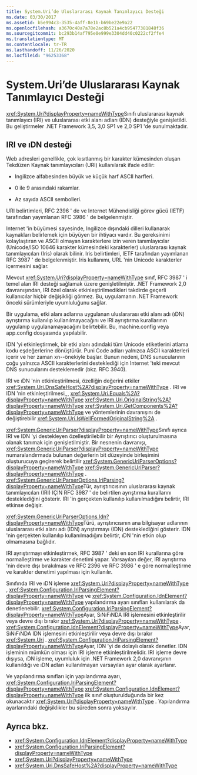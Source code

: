 ```yaml
---
title: System.Uri’de Uluslararası Kaynak Tanımlayıcı Desteği
ms.date: 03/30/2017
ms.assetid: b5e994c3-3535-4aff-8e1b-b69be22e9a22
ms.openlocfilehash: a3670c40a7a78e2ac8b521a4cb95477381848f36
ms.sourcegitcommit: bc293b14af795e0e999e3304dd40c0222cf2ffe4
ms.translationtype: MT
ms.contentlocale: tr-TR
ms.lasthandoff: 11/26/2020
ms.locfileid: "96253368"
---
```

# <a name="international-resource-identifier-support-in-systemuri"></a>System.Uri’de Uluslararası Kaynak Tanımlayıcı Desteği

<xref:System.Uri?displayProperty=nameWithType>Sınıfı uluslararası kaynak tanımlayıcı (IRI) ve uluslararası etki alanı adları (IDN) desteğiyle genişletildi. Bu geliştirmeler .NET Framework 3,5, 3,0 SP1 ve 2,0 SP1 'de sunulmaktadır.  
  
## <a name="iri-and-idn-support"></a>IRI ve ıDN desteği  

 Web adresleri genellikle, çok kısıtlanmış bir karakter kümesinden oluşan Tekdüzen Kaynak tanımlayıcıları (URI) kullanılarak ifade edilir:  
  
- Ingilizce alfabesinden büyük ve küçük harf ASCII harfleri.  
  
- 0 ile 9 arasındaki rakamlar.  
  
- Az sayıda ASCII sembolleri.  
  
 URI belirtimleri, RFC 2396 ' de ve Internet Mühendisliği görev gücü (IETF) tarafından yayımlanan RFC 3986 ' de belgelenmiştir.  
  
 Internet 'in büyümesi sayesinde, Ingilizce dışındaki dilleri kullanarak kaynakları belirlemek için büyüyen bir ihtiyacı vardır. Bu gereksinimi kolaylaştıran ve ASCII olmayan karakterlere izin veren tanımlayıcılar (Unicode/ISO 10646 karakter kümesindeki karakterler) uluslararası kaynak tanımlayıcıları (Iris) olarak bilinir. Iris belirtimleri, IETF tarafından yayımlanan RFC 3987 ' de belgelenmiştir. Iris kullanımı, URL 'nin Unicode karakterler içermesini sağlar.  
  
 Mevcut <xref:System.Uri?displayProperty=nameWithType> sınıf, RFC 3987 ' i temel alan IRI desteği sağlamak üzere genişletilmiştir. .NET Framework 2,0 davranışından, IRI özel olarak etkinleştirilmedikleri takdirde geçerli kullanıcılar hiçbir değişikliği görmez. Bu, uygulamanın .NET Framework önceki sürümleriyle uyumluluğunu sağlar.  
  
 Bir uygulama, etki alanı adlarına uygulanan uluslararası etki alanı adı (ıDN) ayrıştırma kullanılıp kullanılmayacağını ve IRI ayrıştırma kurallarının uygulanıp uygulanamayacağını belirtebilir. Bu, machine.config veya app.config dosyasında yapılabilir.  
  
 IDN 'yi etkinleştirmek, bir etki alanı adındaki tüm Unicode etiketlerini atlama kodu eşdeğerlerine dönüştürür. Puni Code adları yalnızca ASCII karakterleri içerir ve her zaman xn--önekiyle başlar. Bunun nedeni, DNS sunucularının çoğu yalnızca ASCII karakterlerini desteklediği için Internet 'teki mevcut DNS sunucularını desteklemedir (bkz. RFC 3940).  
  
 IRI ve ıDN 'nin etkinleştirilmesi, özelliğin değerini etkiler <xref:System.Uri.DnsSafeHost%2A?displayProperty=nameWithType> . IRI ve IDN 'nin etkinleştirilmesi,,, <xref:System.Uri.Equals%2A?displayProperty=nameWithType> <xref:System.Uri.OriginalString%2A?displayProperty=nameWithType> <xref:System.Uri.GetComponents%2A?displayProperty=nameWithType> ve yöntemlerinin davranışını de değiştirebilir <xref:System.Uri.IsWellFormedOriginalString%2A> .  
  
 <xref:System.GenericUriParser?displayProperty=nameWithType>Sınıfı ayrıca IRI ve IDN 'yi destekleyen özelleştirilebilir bir Ayrıştırıcı oluşturulmasına olanak tanımak için genişletilmiştir. Bir nesnenin davranışı, <xref:System.GenericUriParser?displayProperty=nameWithType> numaralandırmada bulunan değerlerin bit düzeyinde birleşimini oluşturucuya geçirerek belirtilir <xref:System.GenericUriParserOptions?displayProperty=nameWithType> <xref:System.GenericUriParser?displayProperty=nameWithType> . <xref:System.GenericUriParserOptions.IriParsing?displayProperty=nameWithType>Tür, ayrıştırıcısının uluslararası kaynak tanımlayıcıları (IRI) IÇIN RFC 3987 ' de belirtilen ayrıştırma kurallarını desteklediğini gösterir. IRI 'in gerçekten kullanılıp kullanılmadığını belirtir, IRI etkinse değişir.  
  
 <xref:System.GenericUriParserOptions.Idn?displayProperty=nameWithType>Türü, ayrıştırıcısının ana bilgisayar adlarının uluslararası etki alanı adı (IDN) ayrıştırmayı (IDN) desteklediğini gösterir. IDN 'nin gerçekten kullanılıp kullanılmadığını belirtir, ıDN 'nin etkin olup olmamasına bağlıdır.  
  
 IRI ayrıştırmayı etkinleştirmek, RFC 3987 ' deki en son IRI kurallarına göre normalleştirme ve karakter denetimi yapar. Varsayılan değer, IRI ayrıştırma 'nin devre dışı bırakılması ve RFC 2396 ve RFC 3986 ' e göre normalleştirme ve karakter denetimi yapılması için kullanılır.  
  
 Sınıfında IRI ve ıDN işleme <xref:System.Uri?displayProperty=nameWithType> , <xref:System.Configuration.IriParsingElement?displayProperty=nameWithType> ve <xref:System.Configuration.IdnElement?displayProperty=nameWithType> yapılandırma ayarı sınıfları kullanılarak da denetlenebilir. <xref:System.Configuration.IriParsingElement?displayProperty=nameWithType>Ayar, SıNıFıNDA IRI işlemesini etkinleştirilir veya devre dışı bırakır <xref:System.Uri?displayProperty=nameWithType> . <xref:System.Configuration.IdnElement?displayProperty=nameWithType>Ayar, SıNıFıNDA IDN işlemesini etkinleştirilir veya devre dışı bırakır <xref:System.Uri> . <xref:System.Configuration.IriParsingElement?displayProperty=nameWithType>Ayar, IDN 'yi de dolaylı olarak denetler. IDN işleminin mümkün olması için IRI işleme etkinleştirilmelidir. IRI işleme devre dışıysa, ıDN işleme, uyumluluk için .NET Framework 2,0 davranışının kullanıldığı ve ıDN adları kullanılmayan varsayılan ayar olarak ayarlanır.  
  
 Ve yapılandırma sınıfları için yapılandırma ayarı, <xref:System.Configuration.IriParsingElement?displayProperty=nameWithType> <xref:System.Configuration.IdnElement?displayProperty=nameWithType> ilk sınıf oluşturulduğunda bir kez okunacaktır <xref:System.Uri?displayProperty=nameWithType> . Yapılandırma ayarlarındaki değişiklikler bu süreden sonra yoksayılır.  
  
## <a name="see-also"></a>Ayrıca bkz.

- <xref:System.Configuration.IdnElement?displayProperty=nameWithType>
- <xref:System.Configuration.IriParsingElement?displayProperty=nameWithType>
- <xref:System.Uri?displayProperty=nameWithType>
- <xref:System.Uri.DnsSafeHost%2A?displayProperty=nameWithType>
